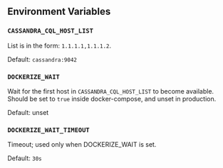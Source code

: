 ## Environment Variables

### `CASSANDRA_CQL_HOST_LIST`

List is in the form: `1.1.1.1,1.1.1.2`.

Default: `cassandra:9042`

### `DOCKERIZE_WAIT`

Wait for the first host in `CASSANDRA_CQL_HOST_LIST` to become available. Should
be set to `true` inside docker-compose, and unset in production.

Default: unset

### `DOCKERIZE_WAIT_TIMEOUT`

Timeout; used only when DOCKERIZE_WAIT is set.

Default: `30s`
